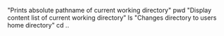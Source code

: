 "Prints absolute pathname of current working directory"
pwd
"Display content list of current working directory"
ls
"Changes directory to users home directory"
cd ..

